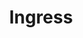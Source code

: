 ---
docType: "Chapter"
title: "Ingress"
description: "External access management"
courseTitle: "Ingress"
themeColor: "#3C494F"
weight: 1
---